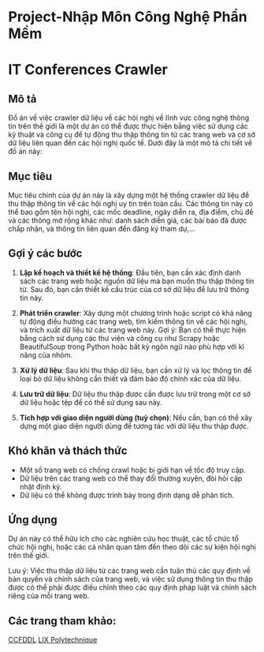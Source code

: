 # Project-Nhập Môn Công Nghệ Phần Mềm
# IT Conferences Crawler
## Mô tả
Đồ án về việc crawler dữ liệu về các hội nghị về lĩnh vực công nghệ thông tin trên thế giới là một dự án có thể được thực hiện bằng việc sử dụng các kỹ thuật và công cụ để tự động thu thập thông tin từ các trang web và cơ sở dữ liệu liên quan đến các hội nghị quốc tế. Dưới đây là một mô tả chi tiết về đồ án này:

## Mục tiêu
Mục tiêu chính của dự án này là xây dựng một hệ thống crawler dữ liệu để thu thập thông tin về các hội nghị uy tín trên toàn cầu. Các thông tin này có thể bao gồm tên hội nghị, các mốc deadline, ngày diễn ra, địa điểm, chủ đề và các thông mở rộng khác như: danh sách diễn giả, các bài báo đã được chấp nhận, và thông tin liên quan đến đăng ký tham dự,...

## Gợi ý các bước
1.  **Lập kế hoạch và thiết kế hệ thống**: Đầu tiên, bạn cần xác định danh sách các trang web hoặc nguồn dữ liệu mà bạn muốn thu thập thông tin từ. Sau đó, bạn cần thiết kế cấu trúc của cơ sở dữ liệu để lưu trữ thông tin này.

2.  **Phát triển crawler**: Xây dựng một chương trình hoặc script có khả năng tự động điều hướng các trang web, tìm kiếm thông tin về các hội nghị, và trích xuất dữ liệu từ các trang web này. Gợi ý: Bạn có thể thực hiện bằng cách sử dụng các thư viện và công cụ như Scrapy hoặc BeautifulSoup trong Python hoặc bất kỳ ngôn ngữ nào phù hợp với kĩ năng của nhóm.

3.  **Xử lý dữ liệu**: Sau khi thu thập dữ liệu, bạn cần xử lý và lọc thông tin để loại bỏ dữ liệu không cần thiết và đảm bảo độ chính xác của dữ liệu.

4.  **Lưu trữ dữ liệu**: Dữ liệu thu thập được cần được lưu trữ trong một cơ sở dữ liệu hoặc tệp để có thể sử dụng sau này.

5.  **Tích hợp với giao diện người dùng (tuỳ chọn)**: Nếu cần, bạn có thể xây dựng một giao diện người dùng để tương tác với dữ liệu thu thập được.

## Khó khăn và thách thức
-  Một số trang web có chống crawl hoặc bị giới hạn về tốc độ truy cập.
-  Dữ liệu trên các trang web có thể thay đổi thường xuyên, đòi hỏi cập nhật định kỳ.
-  Dữ liệu có thể không được trình bày trong định dạng dễ phân tích.
## Ứng dụng
Dự án này có thể hữu ích cho các nghiên cứu học thuật, các tổ chức tổ chức hội nghị, hoặc các cá nhân quan tâm đến theo dõi các sự kiện hội nghị trên thế giới.

Lưu ý: Việc thu thập dữ liệu từ các trang web cần tuân thủ các quy định về bản quyền và chính sách của trang web, và việc sử dụng thông tin thu thập được có thể phải được điều chỉnh theo các quy định pháp luật và chính sách riêng của mỗi trang web.

## Các trang tham khảo:

[CCFDDL](https://ccfddl.github.io/)
[LIX Polytechnique](https://www.lix.polytechnique.fr/~hermann/conf.php)
